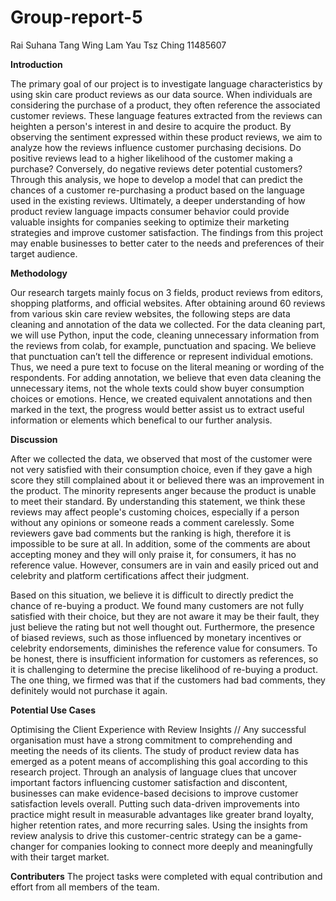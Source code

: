 # Group-report-5
Rai Suhana
Tang Wing Lam 
Yau Tsz Ching 11485607

**Introduction**

The primary goal of our project is to investigate language characteristics by using skin care product reviews as our data source. When individuals are considering the purchase of a product, they often reference the associated customer reviews. These language features extracted from the reviews can heighten a person's interest in and desire to acquire the product.
By observing the sentiment expressed within these product reviews, we aim to analyze how the reviews influence customer purchasing decisions. Do positive reviews lead to a higher likelihood of the customer making a purchase? Conversely, do negative reviews deter potential customers? Through this analysis, we hope to develop a model that can predict the chances of a customer re-purchasing a product based on the language used in the existing reviews.
Ultimately, a deeper understanding of how product review language impacts consumer behavior could provide valuable insights for companies seeking to optimize their marketing strategies and improve customer satisfaction. The findings from this project may enable businesses to better cater to the needs and preferences of their target audience.


**Methodology**

Our research targets mainly focus on 3 fields, product reviews from editors, shopping platforms, and official websites. After obtaining around 60 reviews from various skin care review websites, the following steps are data cleaning and annotation of the data we collected. For the data cleaning part, we will use Python, input the code, cleaning unnecessary information from the reviews from colab, for example, punctuation and spacing. We believe that punctuation can’t tell the difference or represent individual emotions. Thus, we need a pure text to focuse on the literal meaning or wording of the respondents. For adding annotation, we believe that even data cleaning the unnecessary items, not the whole texts could show buyer consumption choices or emotions. Hence, we created equivalent annotations and then marked in the text, the progress would better assist us to extract useful information or elements which benefical to our further analysis. 





**Discussion**

After we collected the data, we observed that most of the customer were not very satisfied with their consumption choice, even if they gave a high score they still complained about it or believed there was an improvement in the product. The minority represents anger because the product is unable to meet their standard. By understanding this statement, we think these reviews may affect people's customing choices, especially if a person without any opinions or someone reads a comment carelessly. Some reviewers gave bad comments but the ranking is high, therefore it is impossible to be sure at all. In addition, some of the comments are about accepting money and they will only praise it, for consumers, it has no reference value. However, consumers are in vain and easily priced out and celebrity and platform certifications affect their judgment. 

Based on this situation, we believe it is difficult to directly predict the chance of re-buying a product. We found many customers are not fully satisfied with their choice, but they are not aware it may be their fault, they just believe the rating but not well thought out.  Furthermore, the presence of biased reviews, such as those influenced by monetary incentives or celebrity endorsements, diminishes the reference value for consumers.
To be honest, there is insufficient information for customers as references, so it is challenging to determine the precise likelihood of re-buying a product. The one thing, we firmed was that if the customers had bad comments, they definitely would not purchase it again. 

**Potential Use Cases**

Optimising the Client Experience with Review Insights
//
Any successful organisation must have a strong commitment to comprehending and meeting the needs of its clients. The study of product review data has emerged as a potent means of accomplishing this goal according to this research project. Through an analysis of language clues that uncover important factors influencing customer satisfaction and discontent, businesses can make evidence-based decisions to improve customer satisfaction levels overall. Putting such data-driven improvements into practice might result in measurable advantages like greater brand loyalty, higher retention rates, and more recurring sales. Using the insights from review analysis to drive this customer-centric strategy can be a game-changer for companies looking to connect more deeply and meaningfully with their target market.


**Contributers** 
The project tasks were completed with equal contribution and effort from all members of the team.
